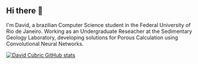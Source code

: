 ## Hi there 👋

I'm David, a brazilian Computer Science student in the Federal University of Rio de Janeiro.
Working as an Undergraduate Reseacher at the Sedimentary Geology Laboratory, developing solutions for Porous Calculation using Convolutional Neural Networks.


[![David Cubric GitHub stats](https://github-readme-stats.vercel.app/api?username=davidrussorj)](https://github.com/anuraghazra/github-readme-stats)
